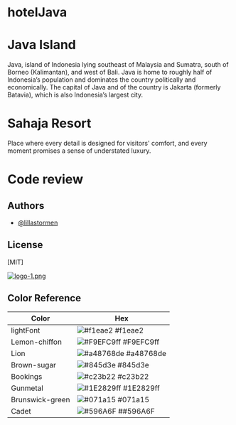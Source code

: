 # hotelJava
# Java Island

Java, island of Indonesia lying southeast of Malaysia and Sumatra, south of Borneo (Kalimantan), and west of Bali. Java is home to roughly half of Indonesia’s population and dominates the country politically and economically. The capital of Java and of the country is Jakarta (formerly Batavia), which is also Indonesia’s largest city.

# Sahaja Resort

Place where every detail is designed for visitors' comfort, and every moment promises a sense of understated luxury.

# Code review


## Authors

- [@lillastormen](https://github.com/lillastormen)


## License

[MIT]


[![logo-1.png](https://i.postimg.cc/hGwCxm5G/logo-1.png)](https://postimg.cc/PLWznChG)

## Color Reference

| Color             | Hex                                                                |
| ----------------- | ------------------------------------------------------------------ |
| lightFont| ![#f1eae2](https://via.placeholder.com/10/f1eae2?text=+) #f1eae2|
| Lemon-chiffon| ![#F9EFC9ff](https://via.placeholder.com/10/F9EFC9ff?text=+) #F9EFC9ff|
| Lion | ![#a48768de](https://via.placeholder.com/10/a48768de?text=+) #a48768de |
| Brown-sugar | ![#845d3e](https://via.placeholder.com/10/845d3e?text=+) #845d3e |
| Bookings | ![#c23b22](https://via.placeholder.com/10/c23b22?text=+) #c23b22 |
| Gunmetal | ![#1E2829ff](https://via.placeholder.com/10/1E2829ff?text=+) #1E2829ff |
| Brunswick-green| ![#071a15](https://via.placeholder.com/10/071a15?text=+) #071a15|
| Cadet | ![#596A6F](https://via.placeholder.com/10/596A6F?text=+) ##596A6F |


